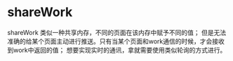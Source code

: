 # shareWork 
shareWork 类似一种共享内存，不同的页面在该内存中赋予不同的值；
但是无法准确的给某个页面主动进行推送。只有当某个页面和work通信的时候，才会接收到work中返回的值；
想要实现实时的通讯，拿就需要使用类似轮询的方式进行。
